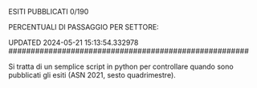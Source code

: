 ESITI PUBBLICATI 0/190 

PERCENTUALI DI PASSAGGIO PER SETTORE:

UPDATED 2024-05-21 15:13:54.332978
###################################################### 

Si tratta di un semplice script in python per controllare quando sono pubblicati gli esiti (ASN 2021, sesto quadrimestre).

